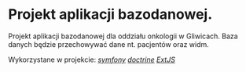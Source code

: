 # Projekt aplikacji bazodanowej.

Projekt aplikacji bazodanowej dla oddziału onkologii w Gliwicach. Baza danych będzie przechowywać dane nt. pacjentów oraz widm.

Wykorzystane w projekcie:
[*symfony*](http://www.symfony-project.org/)
[*doctrine*](http://www.doctrine-project.org/)
[*ExtJS*](http://www.sencha.com/)

